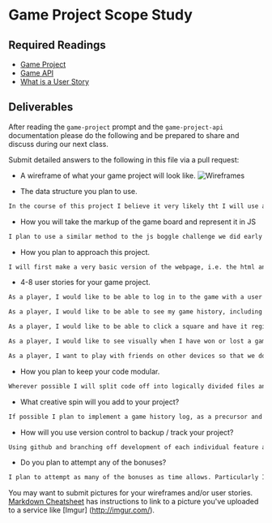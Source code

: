 # Game Project Scope Study

## Required Readings

-   [Game Project](https://github.com/ga-wdi-boston/game-project)
-   [Game API](https://github.com/ga-wdi-boston/game-project-api)
-   [What is a User Story](https://www.mountaingoatsoftware.com/agile/user-stories)

## Deliverables

After reading the `game-project` prompt and the `game-project-api` documentation
please do the following and be prepared to share and discuss during our next
class.

Submit detailed answers to the following in this file via a pull request:

-   A wireframe of what your game project will look like.
![Wireframes](http://imgur.com/zWCGR3C "Current Wireframe draft")

-   The data structure you plan to use.
```md
In the course of this project I believe it very likely tht I will use at least one instance of all the available data structures within JavaScript, though I will probably be using an array to track the game state.
```
-   How you will take the markup of the game board and represent it in JS
```md
I plan to use a similar method to the js boggle challenge we did early on, that is to say I intend to model the game board as an array of either Xs, Os or empty strings and use a similar mapping method to check for a winner
```
-   How you plan to approach this project.
```md
I will first make a very basic version of the webpage, i.e. the html and css framework. Once that is done and I can interact with something reasonably close to what the final project's DOM will look like I will work on implementing the game logic and authentication concerns.
```
-   4-8 user stories for your game project.
```md
As a player, I would like to be able to log in to the game with a user and password I have created.

As a player, I would like to be able to see my game history, including how many games I have won, in my account.

As a player, I would like to be able to click a square and have it register as "mine".

As a player, I would like to see visually when I have won or lost a game, and have the game board reset.

As a player, I want to play with friends on other devices so that we don't have to sit at one keyboard.
```
-   How you plan to keep your code modular.
```md
Wherever possible I will split code off into logically divided files and only require those files when they are being used.
```
-   What creative spin will you add to your project?
```md
If possible I plan to implement a game history log, as a precursor and part of the chatr log challenge
```
-   How will you use version control to backup / track your project?
```md
Using github and branching off development of each individual feature as appropriate.
```
-   Do you plan to attempt any of the bonuses?
```md
I plan to attempt as many of the bonuses as time allows. Particularly I am interested in attempting the chat log functionality.
```

You may want to submit pictures for your wireframes and/or user stories.
[Markdown Cheatsheet](https://github.com/adam-p/markdown-here/wiki/Markdown-Cheatsheet)
has instructions to link to a picture you've uploaded to a service like [Imgur]
(http://imgur.com/).
